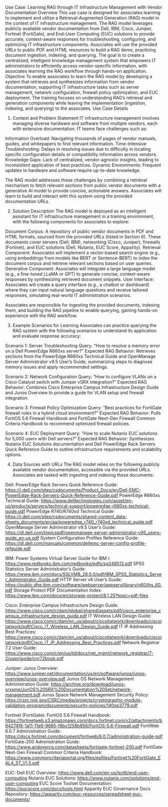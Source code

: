 Use Case: Learning RAG through IT Infrastructure Management with Vendor Documentation
Overview
This use case is designed for associates learning to implement and utilize a Retrieval-Augmented Generation (RAG) model in the context of IT infrastructure management. The RAG model leverages publicly available vendor documentation from Dell, IBM, Cisco, Juniper, Fortinet (FortiGate), and End-User Computing (EUC) solutions to provide accurate, context-aware responses for troubleshooting, configuring, and optimizing IT infrastructure components. Associates will use the provided URLs to public PDF and HTML resources to build a RAG demo, practicing document ingestion, indexing, and querying. The goal is to create a centralized, intelligent knowledge management system that empowers IT administrators to efficiently access vendor-specific information, with associates learning the RAG workflow through hands-on application.
Objective
To enable associates to learn the RAG model by developing a system that retrieves and synthesizes information from vendor documentation, supporting IT infrastructure tasks such as server management, network configuration, firewall policy optimization, and EUC deployment. The training focuses on understanding RAG’s retrieval and generation components while leaving the implementation (ingestion, indexing, and querying) to the associates.
Use Case Details
1. Context and Problem Statement
IT infrastructure management involves managing diverse hardware and software from multiple vendors, each with extensive documentation. IT teams face challenges such as:

Information Overload: Navigating thousands of pages of vendor manuals, guides, and whitepapers to find relevant information.
Time-Intensive Troubleshooting: Delays in resolving issues due to difficulty in locating specific configuration details or compatibility information across vendors.
Knowledge Gaps: Lack of centralized, vendor-agnostic insights, leading to inconsistent application of best practices.
Dynamic Environments: Frequent updates to hardware and software require up-to-date knowledge.

The RAG model addresses these challenges by combining a retrieval mechanism to fetch relevant sections from public vendor documents with a generative AI model to provide concise, actionable answers. Associates will learn to build and interact with this system using the provided documentation URLs.


2. Solution Description
The RAG model is deployed as an intelligent assistant for IT infrastructure management in a training environment, with the following components for associates to explore:

Document Corpus: A repository of public vendor documents in PDF and HTML formats, sourced from the provided URLs (listed in Section 6). These documents cover servers (Dell, IBM), networking (Cisco, Juniper), firewalls (Fortinet), and EUC solutions (Dell, Nutanix, EUC Score, Apparity).
Retrieval Component: Associates will implement a vector-based search engine (e.g., using embeddings from models like BERT or Sentence-BERT) to index the document corpus and retrieve relevant sections based on user queries.
Generative Component: Associates will integrate a large language model (e.g., a fine-tuned LLaMA or GPT) to generate concise, context-aware responses by synthesizing retrieved document snippets.
User Interface: Associates will create a query interface (e.g., a chatbot or dashboard) where they can input natural language questions and receive tailored responses, simulating real-world IT administration scenarios.

Associates are responsible for ingesting the provided documents, indexing them, and building the RAG pipeline to enable querying, gaining hands-on experience with the RAG workflow.



3. Example Scenarios for Learning
Associates can practice querying the RAG system with the following scenarios to understand its application and evaluate response accuracy:

Scenario 1: Server Troubleshooting
Query: “How to resolve a memory error on a Dell PowerEdge R660xs server?”
Expected RAG Behavior: Retrieves sections from the PowerEdge R660xs Technical Guide and OpenManage Server Administrator v9.5 User’s Guide, summarizing steps to diagnose memory issues and apply recommended settings.


Scenario 2: Network Configuration
Query: “How to configure VLANs on a Cisco Catalyst switch with Juniper vSRX integration?”
Expected RAG Behavior: Combines Cisco Enterprise Campus Infrastructure Design Guide and Junos Overview to provide a guide for VLAN setup and firewall integration.


Scenario 3: Firewall Policy Optimization
Query: “Best practices for FortiGate firewall rules in a hybrid cloud environment?”
Expected RAG Behavior: Pulls FortiOS 5.6 Firewall Handbook and FortiGate Next-Gen Firewall Common Criteria Handbook to recommend optimized firewall policies.


Scenario 4: EUC Deployment
Query: “How to scale Nutanix EUC solutions for 5,000 users with Dell servers?”
Expected RAG Behavior: Synthesizes Nutanix EUC Solutions documentation and Dell PowerEdge Rack Servers Quick Reference Guide to outline infrastructure requirements and scalability options.


4. Data Sources with URLs
The RAG model relies on the following publicly available vendor documentation, accessible via the provided URLs. Associates are tasked with ingesting and indexing these documents:

Dell:
PowerEdge Rack Servers Quick Reference Guide: https://i.dell.com/sites/csdocuments/Product_Docs/en/Dell-EMC-PowerEdge-Rack-Servers-Quick-Reference-Guide.pdf
PowerEdge R660xs Technical Guide: https://www.delltechnologies.com/asset/en-us/products/servers/technical-support/poweredge-r660xs-technical-guide.pdf
PowerEdge R740/R740xd Technical Guide: https://i.dell.com/sites/csdocuments/shared-content_data-sheets_documents/en/aa/poweredge_r740_r740xd_technical_guide.pdf
OpenManage Server Administrator v9.5 User’s Guide: https://dl.dell.com/topicspdf/openmanage-server-administrator-v95_users-guide_en-us.pdf
System Configuration Profiles Reference Guide: https://dl.dell.com/manuals/common/dellemc-server-config-profile-refguide.pdf


IBM:
Power Systems Virtual Server Guide for IBM i: https://www.redbooks.ibm.com/redbooks/pdfs/sg248513.pdf
SPSS Statistics Server Administrator’s Guide: https://www.ibm.com/docs/SSLVMB_28.0.0/pdf/IBM_SPSS_Statistics_Server_Administrator_Guide.pdf
HTTP Server v6 User’s Guide: https://public.dhe.ibm.com/software/webserver/appserv/library/v60/ihs_60.pdf
Storage Protect PDF Documentation Index: https://www.ibm.com/docs/en/storage-protect/8.1.25?topic=pdf-files


Cisco:
Enterprise Campus Infrastructure Design Guide: https://www.cisco.com/c/dam/global/shared/assets/pdf/cisco_enterprise_campus_infrastructure_design_guide.pdf
IT Wireless LAN Design Guide: https://www.cisco.com/c/dam/en_us/about/ciscoitatwork/downloads/ciscoitatwork/pdf/Cisco_IT_Wireless_LAN_Design_Guide.pdf
IT IP Addressing Best Practices: https://www.cisco.com/c/dam/en_us/about/ciscoitatwork/downloads/ciscoitatwork/pdf/Cisco_IT_IP_Addressing_Best_Practices.pdf
Network Registrar 7.2 User Guide: https://www.cisco.com/c/en/us/td/docs/net_mgmt/network_registrar/7-2/user/guide/cnr72book.pdf


Juniper:
Junos Overview: https://www.juniper.net/documentation/us/en/software/junos/junos-overview/junos-overview.pdf
Junos OS Network Management Administration Guide: https://archive.org/download/junos-srxsme/JunOS%20SRX%20Documentation%20Set/network-management.pdf
Junos Space Network Management Security Policy: https://csrc.nist.gov/CSRC/media/projects/cryptographic-module-validation-program/documents/security-policies/140sp3779.pdf


Fortinet (FortiGate):
FortiOS 5.6 Firewall Handbook: https://fortinetweb.s3.amazonaws.com/docs.fortinet.com/v2/attachments/b94274f8-1a11-11e9-9685-f8bc1258b856/FortiOS-5.6-Firewall.pdf
FortiWeb 6.0.7 Administration Guide: https://docs.fortinet.com/document/fortiweb/6.0.7/administration-guide-pdf
FortiGate-200 Administration Guide: https://www.andovercg.com/datasheets/fortigate-fortinet-200.pdf
FortiGate Next-Gen Firewall Common Criteria Handbook: https://www.commoncriteriaportal.org/files/epfiles/Fortinet%20FortiGate_EAL4_ST_V1.5.pdf


EUC:
Dell EUC Overview: https://www.dell.com/en-us/lp/dt/end-user-computing
Nutanix EUC Solutions: https://www.nutanix.com/solutions/end-user-computing
EUC Score Toolset Documentation: https://eucscore.com/docs/tools.html
Apparity EUC Governance Docs Repository: https://apparity.com/euc-resources/spreadsheet-euc-documents/

